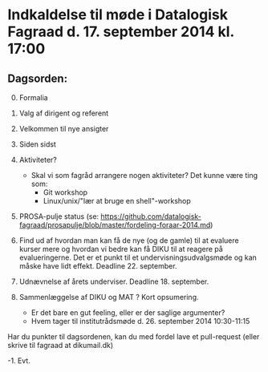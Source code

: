 # Indkaldelse til møde i Datalogisk Fagraad d. 17. september 2014 kl. 17:00

## Dagsorden:

0. Formalia
  0. Valg af dirigent og referent

1. Velkommen til nye ansigter

2. Siden sidst

3. Aktiviteter?
     - Skal vi som fagråd arrangere nogen aktiviteter?
       Det kunne være ting som:
       - Git workshop
       - Linux/unix/"lær at bruge en shell"-workshop

4. PROSA-pulje status (se: https://github.com/datalogisk-fagraad/prosapulje/blob/master/fordeling-foraar-2014.md)

5. Find ud af hvordan man kan få de nye (og de gamle) til at evaluere
kurser mere og hvordan vi bedre kan få DIKU til at reagere på
evalueringerne.  Det er et punkt til et undervisningsudvalgsmøde og
kan måske have lidt effekt.  Deadline 22. september.

6. Udnævnelse af årets underviser.  Deadline 18. september.

7. Sammenlæggelse af DIKU og MAT ? Kort opsumering.  
   - Er det bare en gut feeling, eller er der saglige argumenter?
   - Hvem tager til institutrådsmøde d. 26. september 2014 10:30-11:15

Har du punkter til dagsordenen, kan du med fordel lave et pull-request (eller
skrive til fagraad at dikumail.dk)

-1. Evt.
